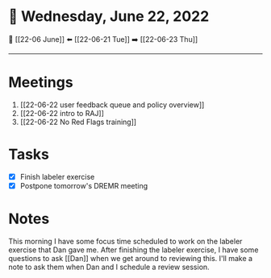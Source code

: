 # 📅  Wednesday, June 22, 2022
🔀 [[22-06 June]]
⬅️ [[22-06-21 Tue]]
➡️ [[22-06-23 Thu]]

---
# Meetings
1. [[22-06-22 user feedback queue and policy overview]]
2. [[22-06-22 intro to RAJ]]
3. [[22-06-22 No Red Flags training]]

# Tasks
- [x] Finish labeler exercise
- [x] Postpone tomorrow's DREMR meeting

# Notes
This morning I have some focus time scheduled to work on the labeler exercise that Dan gave me. After finishing the labeler exercise, I have some questions to ask [[Dan]] when we get around to reviewing this. I'll make a note to ask them when Dan and I schedule a review session. 